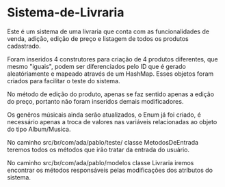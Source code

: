 # Sistema-de-Livraria

Este é um sistema de uma livraria que conta com as funcionalidades de venda, adição, edição de preço e listagem de todos os produtos cadastrado.

Foram inseridos 4 construtores para criação de 4 produtos diferentes, que mesmo "iguais", podem ser diferenciados pelo ID que é gerado aleatóriamente e mapeado através de um HashMap. Esses objetos foram criados para facilitar o teste do sistema.

No método de edição do produto, apenas se faz sentido apenas a edição do preço, portanto não foram inseridos demais modificadores.

Os genêros músicais ainda serão atualizados, o Enum já foi criado, é necessário apenas a troca de valores nas variáveis relacionadas ao objeto do tipo Album/Musica.

No caminho src/br/com/ada/pablo/teste/ classe MetodosDeEntrada teremos todos os métodos que irão tratar da entrada do usuário.

No caminho src/br/com/ada/pablo/modelos classe Livraria iremos encontrar os métodos responsáveis pelas modificações dos atríbutos do sistema.

